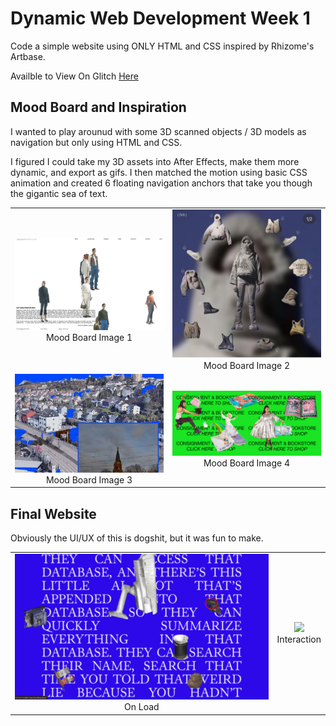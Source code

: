# Dynamic Web Development Week 1

Code a simple website using ONLY HTML and CSS inspired by Rhizome's Artbase.

Availble to View On Glitch [Here](https://famous-watery-manuscript.glitch.me)

## Mood Board and Inspiration

I wanted to play arounud with some 3D scanned objects / 3D models as navigation but only using HTML and CSS. 

I figured I could take my 3D assets into After Effects, make them more dynamic, and export as gifs. I then matched the motion using basic CSS animation and created 6 floating navigation anchors that take you though the gigantic sea of text. 

<table>
  <tr>
    <td align="center">
      <img src="https://github.com/alyssakalbus/DWD-InternetArt/blob/main/process/DWD_Week1_MoodBoard_1.jpg" width="300"/><br>
      Mood Board Image 1
    </td>
    <td align="center">
      <img src="https://github.com/alyssakalbus/DWD-InternetArt/blob/main/process/DWD_Week1_MoodBoard_2.jpg" width="300"/><br>
      Mood Board Image 2
    </td>
  </tr>
  <tr>
    <td align="center">
      <img src="https://github.com/alyssakalbus/DWD-InternetArt/blob/main/process/DWD_Week1_MoodBoard_3.jpg" width="300"/><br>
      Mood Board Image 3
    </td>
    <td align="center">
      <img src="https://github.com/alyssakalbus/DWD-InternetArt/blob/main/process/DWD_Week1_MoodBoard_4.gif" width="300"/><br>
      Mood Board Image 4
    </td>
  </tr>
</table>

## Final Website

Obviously the UI/UX of this is dogshit, but it was fun to make.

<table>
  <tr>
    <td align="center">
      <img src="https://github.com/alyssakalbus/DWD-InternetArt/blob/main/process/DWD_Week1_Final_1.gif" width="450"/><br>
      On Load
    </td>
    <td align="center">
      <img src="https://github.com/alyssakalbus/DWD-InternetArt/blob/main/process/DWD_Week1_Final_2.gif" width="450"/><br>
      Interaction
    </td>
  </tr>
</table>

